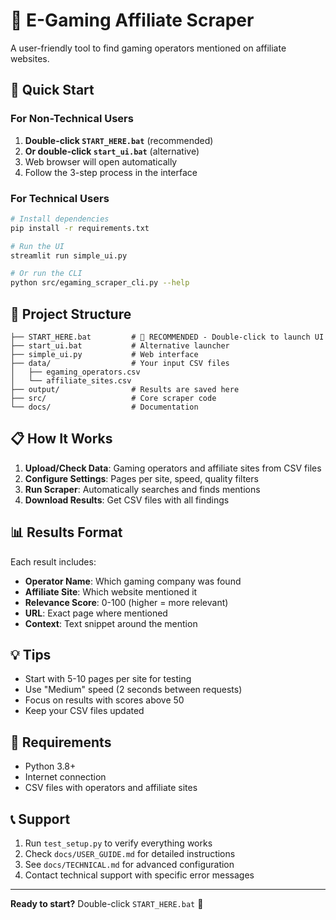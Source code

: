 # 🎰 E-Gaming Affiliate Scraper

A user-friendly tool to find gaming operators mentioned on affiliate websites.

## 🚀 Quick Start

### For Non-Technical Users
1. **Double-click `START_HERE.bat`** (recommended)
2. **Or double-click `start_ui.bat`** (alternative)
3. Web browser will open automatically
4. Follow the 3-step process in the interface

### For Technical Users
```bash
# Install dependencies
pip install -r requirements.txt

# Run the UI
streamlit run simple_ui.py

# Or run the CLI
python src/egaming_scraper_cli.py --help
```

## 📁 Project Structure

```
├── START_HERE.bat         # 🎯 RECOMMENDED - Double-click to launch UI
├── start_ui.bat           # Alternative launcher
├── simple_ui.py           # Web interface
├── data/                  # Your input CSV files
│   ├── egaming_operators.csv
│   └── affiliate_sites.csv
├── output/                # Results are saved here
├── src/                   # Core scraper code
└── docs/                  # Documentation
```

## 📋 How It Works

1. **Upload/Check Data**: Gaming operators and affiliate sites from CSV files
2. **Configure Settings**: Pages per site, speed, quality filters
3. **Run Scraper**: Automatically searches and finds mentions
4. **Download Results**: Get CSV files with all findings

## 📊 Results Format

Each result includes:
- **Operator Name**: Which gaming company was found
- **Affiliate Site**: Which website mentioned it  
- **Relevance Score**: 0-100 (higher = more relevant)
- **URL**: Exact page where mentioned
- **Context**: Text snippet around the mention

## 💡 Tips

- Start with 5-10 pages per site for testing
- Use "Medium" speed (2 seconds between requests)
- Focus on results with scores above 50
- Keep your CSV files updated

## 🔧 Requirements

- Python 3.8+
- Internet connection
- CSV files with operators and affiliate sites

## 📞 Support

1. Run `test_setup.py` to verify everything works
2. Check `docs/USER_GUIDE.md` for detailed instructions
3. See `docs/TECHNICAL.md` for advanced configuration
4. Contact technical support with specific error messages

---

**Ready to start?** Double-click `START_HERE.bat` 🚀
